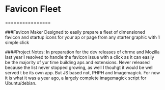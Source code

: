 # Favicon Fleet
================

###Favicon Maker
Designed to easily prepare a fleet of dimensioned favicon and startup icons for your ap or page from any starter graphic with 1 simple click

####Project Notes: 
In preparation for the dev releases of chrme and Mozilla last year I resolved to handle the favicon issue with a click as it can easily be the majority of yur time building aps and extensions. Never released because the list never stopped growing, as well I thouhgt it would be well served t be its own app. But JS based not, PHPH and Imagemagick. For now it is what it was a year ago, a largely complete imagemagick script for Ubuntu/debian.
